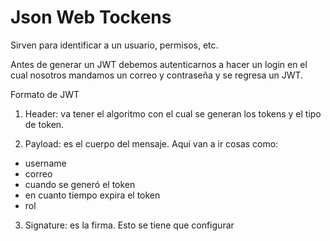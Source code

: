 # Json Web Tockens

Sirven para identificar a un usuario, permisos, etc.

Antes de generar un JWT debemos autenticarnos a hacer un login en el cual nosotros mandamos un correo y contraseña y se regresa un JWT.

Formato de JWT

1) Header: va tener el algoritmo con el cual se generan los tokens y el tipo de token.

2) Payload: es el cuerpo del mensaje. Aquí van a ir cosas como:
- username
- correo
- cuando se generó el token
- en cuanto tiempo expira el token
- rol

3) Signature: es la firma. Esto se tiene que configurar